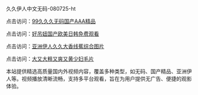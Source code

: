 久久伊人中文无码-080725-ht

点击访问：<a href="https://fdhf-454.pages.dev/">99久久久无码国产AAA精品</a>

点击访问：<a href="https://heiliaowzu4ur.pages.dev">好吊妞国产欧美日韩免费观看</a>

点击访问：<a href="https://heiliaozj3tjd.pages.dev">亚洲伊人久久大香线蕉综合图片</a>

点击访问：<a href="https://heiliaoe8ajia.pages.dev">大又大粗又爽又黄少妇毛片</a>

本站提供精选高质量国内外视频内容，覆盖多种类型，如无码、国产精品、亚洲伊人等。视频播放清晰流畅，支持多平台观看，旨在为用户提供无广告、便捷的观影体验。

<span style="display:none;">[Canonical link](https://github.com/phu20250708/phu2 ）</span>
